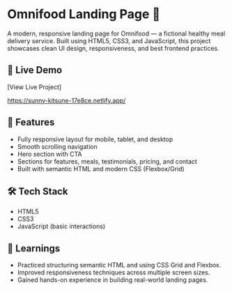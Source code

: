 # Omnifood Landing Page 🌱

A modern, responsive landing page for Omnifood — a fictional healthy meal delivery service. Built using HTML5, CSS3, and JavaScript, this project showcases clean UI design, responsiveness, and best frontend practices.

## 🔗 Live Demo

[View Live Project]

https://sunny-kitsune-17e8ce.netlify.app/

## 🚀 Features

- Fully responsive layout for mobile, tablet, and desktop
- Smooth scrolling navigation
- Hero section with CTA
- Sections for features, meals, testimonials, pricing, and contact
- Built with semantic HTML and modern CSS (Flexbox/Grid)

## 🛠️ Tech Stack

- HTML5  
- CSS3  
- JavaScript (basic interactions)


## 🧠 Learnings

- Practiced structuring semantic HTML and using CSS Grid and Flexbox.
- Improved responsiveness techniques across multiple screen sizes.
- Gained hands-on experience in building real-world landing pages.
